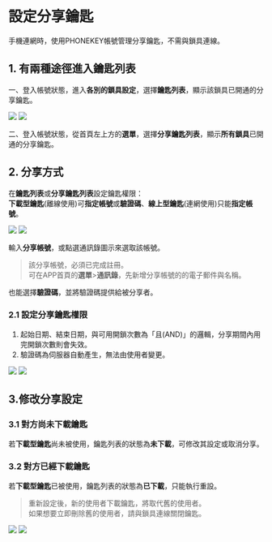 # 設定分享鑰匙

手機連網時，使用PHONEKEY帳號管理分享鑰匙，不需與鎖具連線。

## 1. 有兩種途徑進入鑰匙列表 <a id="there-are-two-ways-to-enter-the-key-list"></a>

一、登入帳號狀態，進入**各別的鎖具設定**，選擇**鑰匙列表**，顯示該鎖具已開通的分享鑰匙。

![](../.gitbook/assets/screenshot_2018-12-21-14-09-09-676_com.userstar.phonekey.png) ![](../.gitbook/assets/screenshot_2018-12-25-11-24-18-659_com.userstar.phonekey.png)

二、登入帳號狀態，從首頁左上方的**選單**，選擇**分享鑰匙列表**，顯示**所有鎖具**已開通的分享鑰匙。

## 2. 分享方式 <a id="sharing-method"></a>

在**鑰匙列表**或**分享鑰匙列表**設定鑰匙權限：  
**下載型鑰匙**\(離線使用\)可**指定帳號**或**驗證碼**、**線上型鑰匙**\(連網使用\)只能**指定帳號**。

![](../.gitbook/assets/screenshot_2018-12-25-11-42-22-789_com.userstar.phonekey.png) ![](../.gitbook/assets/screenshot_2018-12-25-11-42-27-594_com.userstar.phonekey.png)

輸入**分享帳號**，或點選通訊錄圖示來選取該帳號。

> 該分享帳號，必須已完成註冊。  
> 可在APP首頁的**選單**&gt;**通訊錄**，先新增分享帳號的的電子郵件與名稱。

也能選擇**驗證碼**，並將驗證碼提供給被分享者。

### 2.1 設定分享鑰匙權限 <a id="set-share-key-permissions"></a>

1. 起始日期、結束日期，與可用開鎖次數為「且\(AND\)」的邏輯，分享期間內用完開鎖次數則會失效。
2. 驗證碼為伺服器自動產生，無法由使用者變更。

![](../.gitbook/assets/screenshot_2018-12-25-13-34-44-309_com.userstar.phonekey.png) ![](../.gitbook/assets/screenshot_2018-12-25-11-48-55-283_com.userstar.phonekey.png)

## 3.修改分享設定 <a id="edit-share-settings"></a>

### 3.1 對方尚未下載鑰匙 <a id="not-downloaded-yet"></a>

若**下載型鑰匙**尚未被使用，鑰匙列表的狀態為**未下載**，可修改其設定或取消分享。

### 3.2 對方已經下載鑰匙 <a id="downloaded"></a>

若**下載型鑰匙**已被使用，鑰匙列表的狀態為**已下載**，只能執行重設。

> 重新設定後，新的使用者下載鑰匙，將取代舊的使用者。  
> 如果想要立即刪除舊的使用者，請與鎖具連線關閉鑰匙。

![](../.gitbook/assets/screenshot_2018-12-25-11-51-23-151_com.userstar.phonekey.png) ![](../.gitbook/assets/screenshot_2018-12-21-17-25-45-699_com.userstar.phonekey.png)


